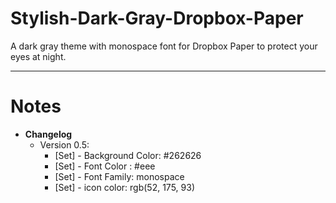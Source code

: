 # Stylish-Dark-Gray-Dropbox-Paper
A dark gray theme with monospace font for Dropbox Paper to protect your eyes at night.

---

# Notes
- **Changelog**
	- Version 0.5:
		- [Set] - Background Color: #262626 
		- [Set] - Font Color : #eee
		- [Set] - Font Family: monospace
		- [Set] - icon color: rgb(52, 175, 93)
